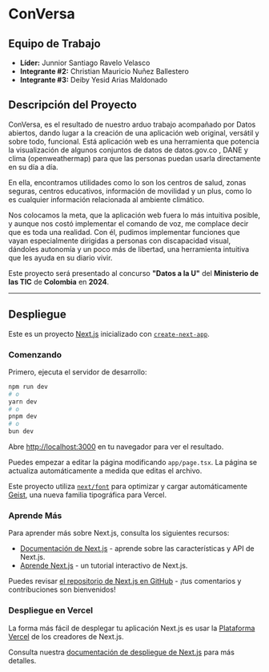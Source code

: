 # ConVersa

## Equipo de Trabajo

- **Líder:** Junnior Santiago Ravelo Velasco
- **Integrante #2:** Christian Mauricio Nuñez Ballestero
- **Integrante #3:** Deiby Yesid Arias Maldonado

## Descripción del Proyecto

ConVersa, es el resultado de nuestro arduo trabajo acompañado por Datos abiertos, dando lugar a la creación de una aplicación web original, versátil y sobre todo, funcional. Está aplicación web es una herramienta que potencia la visualización de algunos conjuntos de datos de datos.gov.co , DANE y clima (openweathermap) para que las personas puedan usarla directamente en su día a día.

En ella, encontramos utilidades como lo son los centros de salud, zonas seguras, centros educativos, información de movilidad y un plus, como lo es cualquier información relacionada al ambiente climático.

Nos colocamos la meta, que la aplicación web fuera lo más intuitiva posible, y aunque nos costó implementar el comando de voz, me complace decir que es toda una realidad. Con él, pudimos implementar funciones que vayan especialmente dirigidas a personas con discapacidad visual, dándoles autonomía y un poco más de libertad, una herramienta intuitiva que les ayuda en su diario vivir.


Este proyecto será presentado al concurso **"Datos a la U"** del **Ministerio de las TIC** de **Colombia** en **2024**.

---

## Despliegue

Este es un proyecto [Next.js](https://nextjs.org) inicializado con [`create-next-app`](https://nextjs.org/docs/app/api-reference/cli/create-next-app).

### Comenzando

Primero, ejecuta el servidor de desarrollo:

```bash
npm run dev
# o
yarn dev
# o
pnpm dev
# o
bun dev
```

Abre [http://localhost:3000](http://localhost:3000) en tu navegador para ver el resultado.

Puedes empezar a editar la página modificando `app/page.tsx`. La página se actualiza automáticamente a medida que editas el archivo.

Este proyecto utiliza [`next/font`](https://nextjs.org/docs/app/building-your-application/optimizing/fonts) para optimizar y cargar automáticamente [Geist](https://vercel.com/font), una nueva familia tipográfica para Vercel.

### Aprende Más

Para aprender más sobre Next.js, consulta los siguientes recursos:

- [Documentación de Next.js](https://nextjs.org/docs) - aprende sobre las características y API de Next.js.
- [Aprende Next.js](https://nextjs.org/learn) - un tutorial interactivo de Next.js.

Puedes revisar [el repositorio de Next.js en GitHub](https://github.com/vercel/next.js) - ¡tus comentarios y contribuciones son bienvenidos!

### Despliegue en Vercel

La forma más fácil de desplegar tu aplicación Next.js es usar la [Plataforma Vercel](https://vercel.com/new?utm_medium=default-template&filter=next.js&utm_source=create-next-app&utm_campaign=create-next-app-readme) de los creadores de Next.js.

Consulta nuestra [documentación de despliegue de Next.js](https://nextjs.org/docs/app/building-your-application/deploying) para más detalles.

